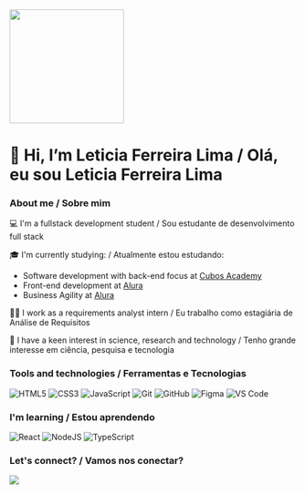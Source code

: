 
<img src= "https://github.com/LeticiaFerreiraLima/LeticiaFerreiraLima/assets/125087258/7f654ea5-249f-4bb6-a6b3-9f05df68aefe" width= 200px>

# 👋 Hi, I’m Leticia Ferreira Lima / Olá, eu sou Leticia Ferreira Lima

### About me / Sobre mim

💻 I'm a  fullstack development student / Sou estudante de desenvolvimento full stack

🎓 I'm currently studying: / Atualmente estou estudando:
* Software development with back-end focus at [Cubos Academy](https://cubos.academy/cursos/desenvolvimento-de-software-v2)
* Front-end development at [Alura](https://www.alura.com.br/escola-front-end?gclid=Cj0KCQjwho-lBhC_ARIsAMpgModi78hJKa-tu4bt-rO6C-JOEKYGgfvfk3JbHDTdEITI-kLHSwKthPYaAr7tEALw_wcB)
* Business Agility at [Alura](https://www.alura.com.br/formacao-business-agility?gclid=Cj0KCQjwho-lBhC_ARIsAMpgModi9YRpBvsw9l4htGPf2bH7cjxPZm2i9l48CdFPFe21umLQAsqb1wgaAn9EEALw_wcB)

👩‍💻 I work as a requirements analyst intern / Eu trabalho como estagiária de Análise de Requisitos

🔎 I have a keen interest in science, research and technology / Tenho grande interesse em ciência, pesquisa e tecnologia

### Tools and technologies / Ferramentas e Tecnologias

![HTML5](https://img.shields.io/badge/html5-%23E34F26.svg?style=for-the-badge&logo=html5&logoColor=white)
![CSS3](https://img.shields.io/badge/css3-%231572B6.svg?style=for-the-badge&logo=css3&logoColor=white)
![JavaScript](https://img.shields.io/badge/javascript-%23323330.svg?style=for-the-badge&logo=javascript&logoColor=%23F7DF1E)
![Git](https://img.shields.io/badge/git-%23F05033.svg?style=for-the-badge&logo=git&logoColor=white)
![GitHub](https://img.shields.io/badge/github-%23121011.svg?style=for-the-badge&logo=github&logoColor=white)
![Figma](https://img.shields.io/badge/figma-%23F24E1E.svg?style=for-the-badge&logo=figma&logoColor=white)
![VS Code](https://img.shields.io/badge/VS%20Code-0078d7.svg?style=for-the-badge&logo=visual-studio-code&logoColor=white)


### I'm learning / Estou aprendendo 

![React](https://img.shields.io/badge/react-%2320232a.svg?style=for-the-badge&logo=react&logoColor=%2361DAFB)
![NodeJS](https://img.shields.io/badge/node.js-6DA55F?style=for-the-badge&logo=node.js&logoColor=white)
![TypeScript](https://img.shields.io/badge/typescript-%23007ACC.svg?style=for-the-badge&logo=typescript&logoColor=white)


### Let's connect? / Vamos nos conectar?

<a href="https://www.linkedin.com/in/let%C3%ADcia-ferreira-lima/" target="_blank"><img src="https://img.shields.io/badge/-LinkedIn-%230077B5?style=for-the-badge&logo=linkedin&logoColor=white" target="_blank"></a>   


